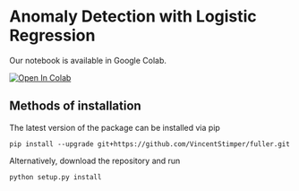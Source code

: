 # Anomaly Detection with Logistic Regression

Our notebook is available in Google Colab.

[![Open In Colab](https://colab.research.google.com/assets/colab-badge.svg)](https://drive.google.com/file/d/1TuHm-vSap_5rI5hXLJqaA5zYP30pYyp2/view?usp=sharing)

## Methods of installation

The latest version of the package can be installed via pip

```
pip install --upgrade git+https://github.com/VincentStimper/fuller.git
```

Alternatively, download the repository and run

```
python setup.py install
```